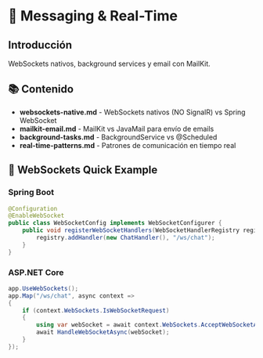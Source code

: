 # 📡 Messaging & Real-Time

## Introducción

WebSockets nativos, background services y email con MailKit.

## 📚 Contenido

- **websockets-native.md** - WebSockets nativos (NO SignalR) vs Spring WebSocket
- **mailkit-email.md** - MailKit vs JavaMail para envío de emails
- **background-tasks.md** - BackgroundService vs @Scheduled
- **real-time-patterns.md** - Patrones de comunicación en tiempo real

## 🔌 WebSockets Quick Example

### Spring Boot
```java
@Configuration
@EnableWebSocket
public class WebSocketConfig implements WebSocketConfigurer {
    public void registerWebSocketHandlers(WebSocketHandlerRegistry registry) {
        registry.addHandler(new ChatHandler(), "/ws/chat");
    }
}
```

### ASP.NET Core
```csharp
app.UseWebSockets();
app.Map("/ws/chat", async context =>
{
    if (context.WebSockets.IsWebSocketRequest)
    {
        using var webSocket = await context.WebSockets.AcceptWebSocketAsync();
        await HandleWebSocketAsync(webSocket);
    }
});
```
